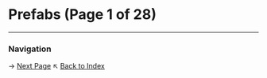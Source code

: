 # Prefabs (Page 1 of 28)

---
### Navigation
→ [Next Page](../Prefabs/page_2.md)
↖ [Back to Index](../README.md)
